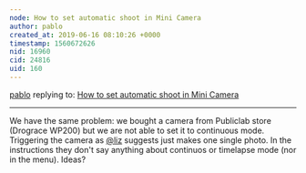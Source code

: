 ```yaml
---
node: How to set automatic shoot in Mini Camera
author: pablo
created_at: 2019-06-16 08:10:26 +0000
timestamp: 1560672626
nid: 16960
cid: 24816
uid: 160
---
```




[pablo](../profile/pablo) replying to: [How to set automatic shoot in Mini Camera](../notes/severin/08-19-2018/how-to-set-automatic-shoot-in-mini-camera)

----
We have the same problem: we bought a camera from Publiclab store (Drograce WP200) but we are not able to set it to continuous mode. Triggering the camera as [@liz](/profile/liz) suggests just makes one single photo.
In the instructions they don't say anything about continuos or timelapse mode (nor in the menu).
Ideas?